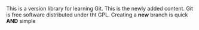 This is a version library for learning Git.
This is the newly added content.
Git is free software distributed under tht GPL.
Creating a **new** branch is quick **AND** simple

